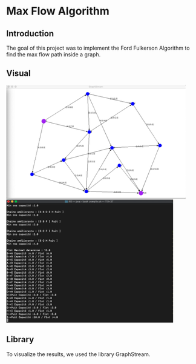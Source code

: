 # __Max Flow Algorithm__

## Introduction

The goal of this project was to implement the Ford Fulkerson Algorithm to find the max flow path inside a graph.

## Visual

<img src="Graph.png" Height=300><img src="Execution.png" Height=325>

## Library

To visualize the results, we used the library GraphStream.

